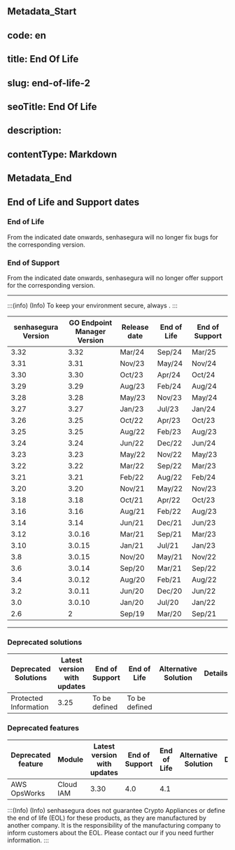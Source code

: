 ## Metadata_Start 
## code: en
## title: End Of Life 
## slug: end-of-life-2 
## seoTitle: End Of Life 
## description:  
## contentType: Markdown 
## Metadata_End
## End of Life and Support dates

### End of Life

From the indicated date onwards, senhasegura will no longer fix bugs for the corresponding version.

### End of Support

From the indicated date onwards, senhasegura will no longer offer support for the corresponding version.

* * *

:::(info) (Info)
To keep your environment secure, always .
:::

| senhasegura  Version | GO Endpoint Manager  Version | Release date | End of Life | End of Support |
| --- | --- | --- | --- | --- |
| 3.32 | 3.32 | Mar/24 | Sep/24 | Mar/25 |
| 3.31 | 3.31 | Nov/23 | May/24| Nov/24 |
| 3.30 | 3.30 | Oct/23 | Apr/24| Oct/24 |
| 3.29 | 3.29 | Aug/23 | Feb/24 | Aug/24 |
| 3.28 | 3.28 | May/23 | Nov/23  | May/24|
| 3.27 | 3.27 | Jan/23 | Jul/23 | Jan/24|
| 3.26 | 3.25 | Oct/22 | Apr/23 | Oct/23 |
| 3.25 | 3.25 | Aug/22 | Feb/23 | Aug/23 |
| 3.24 | 3.24 | Jun/22 | Dec/22 | Jun/24
| 3.23 | 3.23 | May/22 | Nov/22 | May/23|
| 3.22 | 3.22 | Mar/22 | Sep/22 | Mar/23|
| 3.21 | 3.21 | Feb/22 | Aug/22 | Feb/24 |
| 3.20 | 3.20 | Nov/21 | May/22 | Nov/23 |
| 3.18 | 3.18 | Oct/21 | Apr/22 | Oct/23 |
| 3.16 | 3.16 | Aug/21 | Feb/22 | Aug/23 |
| 3.14 | 3.14 | Jun/21 | Dec/21 | Jun/23 |
| 3.12 | 3.0.16 | Mar/21 | Sep/21 | Mar/23 |
| 3.10 | 3.0.15 | Jan/21 | Jul/21 | Jan/23 |
| 3.8 | 3.0.15 | Nov/20 | May/21 | Nov/22 |
| 3.6 | 3.0.14 | Sep/20 | Mar/21 | Sep/22 |
| 3.4 | 3.0.12 | Aug/20 | Feb/21 | Aug/22 |
| 3.2 | 3.0.11 | Jun/20 | Dec/20 | Jun/22 |
| 3.0 | 3.0.10 | Jan/20 | Jul/20 | Jan/22 |
| 2.6 | 2 | Sep/19 | Mar/20 | Sep/21 |

* * *

### Deprecated solutions

| Deprecated Solutions | Latest version with updates | End of Support | End of Life | Alternative Solution | Details |
| --- | --- | --- | --- | --- | --- |
| Protected Information | 3.25 | To be defined | To be defined |  |  |

### Deprecated features

| Deprecated feature | Module | Latest version with updates | End of Support | End of Life | Alternative Solution | Details |
| --- | --- | --- | --- | --- | --- | --- |
| AWS OpsWorks | Cloud IAM | 3.30 | 4.0 | 4.1 | | 
:::(Info) (Info)
senhasegura does not guarantee Crypto Appliances or define the end of life (EOL) for these products, as they are manufactured by another company. It is the responsibility of the manufacturing company to inform customers about the EOL. Please contact our  if you need further information.
:::